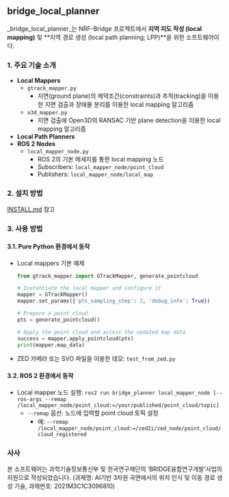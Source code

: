 ## bridge_local_planner

_bridge_local_planner_는 NRF-Bridge 프로젝트에서 **지역 지도 작성 (local mapping)** 및 **지역 경로 생성 (local path planning; LPP)**을 위한 소프트웨어이다.



### 1. 주요 기술 소개
* **Local Mappers**
  * `gtrack_mapper.py`
    * 지면(ground plane)의 제약조건(constraints)과 추적(tracking)을 이용한 지면 검출과 장애물 분리를 이용한 local mapping 알고리즘
  * `o3d_mapper.py`
    * 지면 검출에 Open3D의 RANSAC 기반 plane detection을 이용한 local mapping 알고리즘
* **Local Path Planners**
* **ROS 2 Nodes**
  * `local_mapper_node.py`
    * ROS 2의 기본 메세지를 통한 local mapping 노드
    * Subscribers: `local_mapper_node/point_cloud`
    * Publishers: `local_mapper_node/local_map`



### 2. 설치 방법
[INSTALL.md](INSTALL.md) 참고



### 3. 사용 방법
#### 3.1. Pure Python 환경에서 동작
* Local mappers 기본 예제

  ```python
  from gtrack_mapper import GTrackMapper, generate_pointcloud
  
  # Instantiate the local mapper and configure it
  mapper = GTrackMapper()
  mapper.set_params({'pts_sampling_step': 2, 'debug_info': True})
  
  # Prepare a point cloud
  pts = generate_pointcloud()
  
  # Apply the point cloud and access the updated map data
  success = mapper.apply_pointcloud(pts)
  print(mapper.map_data)
  ```

* ZED 카메라 또는 SVO 파일을 이용한 데모: `test_from_zed.py`



#### 3.2. ROS 2 환경에서 동작
* Local mapper 노드 실행: `ros2 run bridge_planner local_mapper_node [--ros-args --remap /local_mapper_node/point_cloud:=/your/published/point_cloud/topic]`
  * `--remap` 옵션:  노드에 입력할 point cloud 토픽 설정
    * 예: `--remap /local_mapper_node/point_cloud:=/zed2i/zed_node/point_cloud/cloud_registered`



### 사사
본 소프트웨어는 과학기술정보통신부 및 한국연구재단의 ‘BRIDGE융합연구개발’사업의 지원으로 작성되었습니다. (과제명: AI기반 3차원 곡면에서의 위치 인식 및 이동 경로 생성 기술, 과제번호: 2021M3C1C3096810)